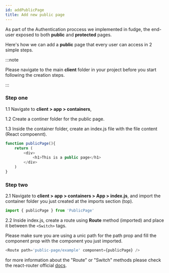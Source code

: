 ```yaml
---
id: addPublicPage
title: Add new public page
---
```


As part of the Authentication proccess we implemented in fudge, the end-user exposed to both **public** and **protected** pages.

Here's how we can add a **public** page that every user can access in 2 simple steps.

:::note

Please navigate to the main **client** folder in your project before you start following the creation steps.

:::




### Step one
1.1 Navigate to **client > app > containers**,

1.2 Create a continer folder for the public page.


1.3 Inside the container folder, create an index.js file with the file content (React compoennt).

```javascript
function publicPage(){
    return (
        <div>
            <h1>This is a public page</h1>
        </div>
    )
}
```

### Step two
2.1 Navigate to **client > app > containers > App > index.js**,
and import the container folder you just created at the imports section (top).

```javascript
import { publicPage } from 'PublicPage'
```

2.2 Inside index.js, create a route using **Route** method (imported) and place it between the `<Switch>` tags.


Please make sure you are using a unic path for the path prop and fill the component prop with the component you just imported.

```javascript
<Route path='public-page/example' component={publicPage} />
```

for more information about the "Route" or "Switch" methods please check the react-router official [docs](https://reactrouter.com).



